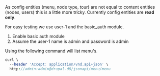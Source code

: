 As config entities (menu, node type, tour) are not equal to content entities (nodes, users) this is a little more tricky. Currently config entities are **read only**.

For easy testing we use user-1 and the basic\_auth module.

1. Enable basic auth module
2. Assume the user-1 name is admin and password is admin

Using the following command will list menu's.

```php
curl \
  --header 'Accept: application/vnd.api+json' \
  http://admin:admin@drupal.d8/jsonapi/menu/menu
```